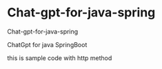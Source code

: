 # Chat-gpt-for-java-spring
Chat-gpt-for-java-spring

ChatGpt for java SpringBoot

this is sample code with http method
